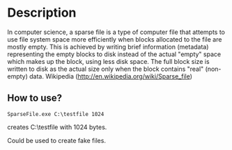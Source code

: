 Description
===========
In computer science, a sparse file is a type of computer file that attempts to use file system space more efficiently when blocks allocated to the file are mostly empty. This is achieved by writing brief information (metadata) representing the empty blocks to disk instead of the actual "empty" space which makes up the block, using less disk space. The full block size is written to disk as the actual size only when the block contains "real" (non-empty) data.
Wikipedia (http://en.wikipedia.org/wiki/Sparse_file)

How to use?
-----------
`SparseFile.exe C:\testfile 1024`

creates C:\testfile with 1024 bytes.

Could be used to create fake files.
